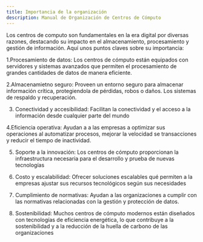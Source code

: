 ```yaml
---
title: Importancia de la organización
description: Manual de Organización de Centros de Cómputo
---
```


Los centros de computo son fundamentales en la era digital por diversas razones, destacando su impacto en el almacenamiento, procesamiento y gestión de información. Aquí unos puntos claves sobre su importancia:

1.Procesamiento de datos: Los centros de cómputo están equipados con servidores y sistemas avanzados que permiten el procesamiento de grandes cantidades de datos de manera eficiente.

2.Almacenamietno seguro: Proveen un entorno seguro para almacenar información crítica, protegiendola de pérdidas, robos o daños. Los sistemas de respaldo y recuperación.

3. Conectividad y accesibilidad: Facilitan la conectividad y el acceso a la información desde cualquier parte del mundo

4.Eficiencia operativa: Ayudan a a las empresas a optimizar sus operaciones al automatizar procesos,  mejorar la velocidad se transacciones y reducir el tiempo de inactividad.

5. Soporte a la innovación: Los centros de cómputo proporcionan la infraestructura necesaria para el desarrollo y prueba de nuevas tecnologías 

6. Costo y escalabilidad: Ofrecer soluciones escalables qué permiten a la empresas ajustar sus recursos tecnológicos según sus necesidades

7. Cumplimiento de normativas: Ayudan  a las organizaciones a cumplir con las normativas relacionadas con la gestión  y protección de datos.

8. Sostenibilidad: Muchos centros de cómputo modernos están diseñados con tecnologías de eficiencia energética, lo que contribuye a la sostenibilidad y a la reducción de la huella de carbono de las organizaciones 